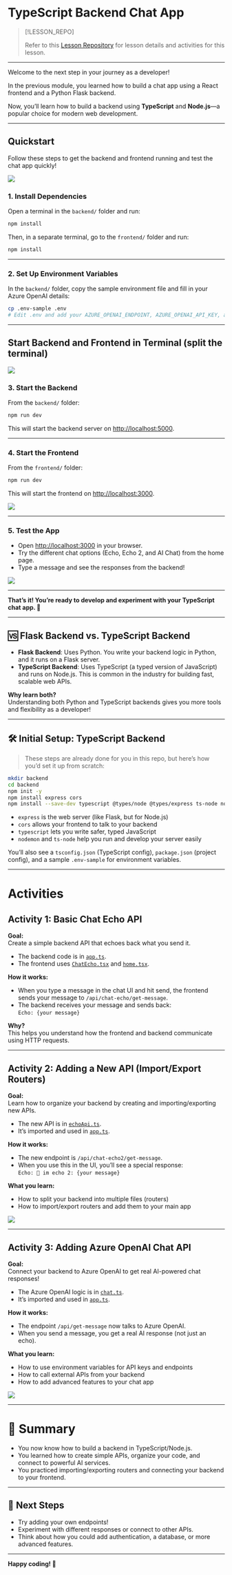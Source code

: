 # TypeScript Backend Chat App

> [!LESSON_REPO]
>
> Refer to this <i class="fab fa-github"></i> [Lesson Repository](https://github.com/naivelogic/flasktsx/tree/master/backend) for lesson details and activities for this lesson.


-----

Welcome to the next step in your journey as a developer!  

In the previous module, you learned how to build a chat app using a React frontend and a Python Flask backend.  

Now, you’ll learn how to build a backend using **TypeScript** and **Node.js**—a popular choice for modern web development.

---

## Quickstart

Follow these steps to get the backend and frontend running and test the chat app quickly!

![](https://raw.githubusercontent.com/naivelogic/flasktsx/refs/heads/master/backend/dev/demo.png)

### 1. Install Dependencies

Open a terminal in the `backend/` folder and run:

```sh
npm install
```

Then, in a separate terminal, go to the `frontend/` folder and run:

```sh
npm install
```

---

### 2. Set Up Environment Variables

In the `backend/` folder, copy the sample environment file and fill in your Azure OpenAI details:

```sh
cp .env-sample .env
# Edit .env and add your AZURE_OPENAI_ENDPOINT, AZURE_OPENAI_API_KEY, and AZURE_OPENAI_DEPLOYMENT
```

---
## Start Backend and Frontend in Terminal (split the terminal)

![](https://raw.githubusercontent.com/naivelogic/flasktsx/refs/heads/master/backend/dev/terminal.png)

### 3. Start the Backend

From the `backend/` folder:

```sh
npm run dev
```

This will start the backend server on [http://localhost:5000](http://localhost:5000).

---

### 4. Start the Frontend

From the `frontend/` folder:

```sh
npm run dev
```

This will start the frontend on [http://localhost:3000](http://localhost:3000).

![](https://raw.githubusercontent.com/naivelogic/flasktsx/refs/heads/master/backend/dev/home.png)

---

### 5. Test the App

- Open [http://localhost:3000](http://localhost:3000) in your browser.
- Try the different chat options (Echo, Echo 2, and AI Chat) from the home page.
- Type a message and see the responses from the backend!


![](https://raw.githubusercontent.com/naivelogic/flasktsx/refs/heads/master/backend/dev/demo.png)

---

**That’s it! You’re ready to develop and experiment with your TypeScript chat app. 🚀**


---

## 🆚 Flask Backend vs. TypeScript Backend

- **Flask Backend**: Uses Python. You write your backend logic in Python, and it runs on a Flask server.
- **TypeScript Backend**: Uses TypeScript (a typed version of JavaScript) and runs on Node.js. This is common in the industry for building fast, scalable web APIs.

**Why learn both?**  
Understanding both Python and TypeScript backends gives you more tools and flexibility as a developer!

---

## 🛠️ Initial Setup: TypeScript Backend

> These steps are already done for you in this repo, but here’s how you’d set it up from scratch:

```sh
mkdir backend
cd backend
npm init -y
npm install express cors
npm install --save-dev typescript @types/node @types/express ts-node nodemon
```

- `express` is the web server (like Flask, but for Node.js)
- `cors` allows your frontend to talk to your backend
- `typescript` lets you write safer, typed JavaScript
- `nodemon` and `ts-node` help you run and develop your server easily

You’ll also see a `tsconfig.json` (TypeScript config), `package.json` (project config), and a sample `.env-sample` for environment variables.

---

# Activities

## Activity 1: Basic Chat Echo API

**Goal:**  
Create a simple backend API that echoes back what you send it.

- The backend code is in [`app.ts`](app.ts).
- The frontend uses [`ChatEcho.tsx`](../frontend/src/chat/ChatEcho.tsx) and [`home.tsx`](../frontend/src/home.tsx).

**How it works:**
- When you type a message in the chat UI and hit send, the frontend sends your message to `/api/chat-echo/get-message`.
- The backend receives your message and sends back:  
  `Echo: {your message}`

**Why?**  
This helps you understand how the frontend and backend communicate using HTTP requests.

---

## Activity 2: Adding a New API (Import/Export Routers)

**Goal:**  
Learn how to organize your backend by creating and importing/exporting new APIs.

- The new API is in [`echoApi.ts`](echoApi.ts).
- It’s imported and used in [`app.ts`](app.ts).

**How it works:**
- The new endpoint is `/api/chat-echo2/get-message`.
- When you use this in the UI, you’ll see a special response:  
  `Echo: 👋 im echo 2: {your message}`

**What you learn:**  
- How to split your backend into multiple files (routers)
- How to import/export routers and add them to your main app

![](https://raw.githubusercontent.com/naivelogic/flasktsx/refs/heads/master/backend/dev/chatEcho2.png)

---

## Activity 3: Adding Azure OpenAI Chat API

**Goal:**  
Connect your backend to Azure OpenAI to get real AI-powered chat responses!

- The Azure OpenAI logic is in [`chat.ts`](chat.ts).
- It’s imported and used in [`app.ts`](app.ts).

**How it works:**
- The endpoint `/api/get-message` now talks to Azure OpenAI.
- When you send a message, you get a real AI response (not just an echo).

**What you learn:**  
- How to use environment variables for API keys and endpoints
- How to call external APIs from your backend
- How to add advanced features to your chat app

![](https://raw.githubusercontent.com/naivelogic/flasktsx/refs/heads/master/backend/dev/demo.png)

---

# 📝 Summary

- You now know how to build a backend in TypeScript/Node.js.
- You learned how to create simple APIs, organize your code, and connect to powerful AI services.
- You practiced importing/exporting routers and connecting your backend to your frontend.

---

## 🚦 Next Steps

- Try adding your own endpoints!
- Experiment with different responses or connect to other APIs.
- Think about how you could add authentication, a database, or more advanced features.

---

**Happy coding! 🚀**

